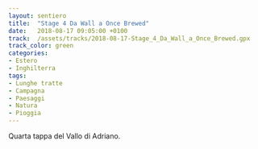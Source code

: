 ```yaml
---
layout: sentiero
title:  "Stage 4 Da Wall a Once Brewed"
date:   2018-08-17 09:05:00 +0100
track:  /assets/tracks/2018-08-17-Stage_4_Da_Wall_a_Once_Brewed.gpx
track_color: green
categories:
- Estero
- Inghilterra
tags:
- Lunghe tratte
- Campagna
- Paesaggi
- Natura
- Pioggia
---
```


Quarta tappa del Vallo di Adriano. 